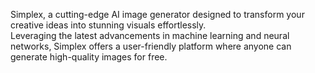 Simplex, a cutting-edge AI image generator designed to transform your creative ideas into stunning visuals effortlessly.
<br>
Leveraging the latest advancements in machine learning and neural networks, Simplex offers a user-friendly platform where anyone can generate high-quality images for free.
